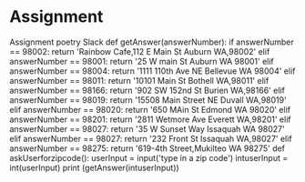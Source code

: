 # Assignment
Assignment poetry Slack
def getAnswer(answerNumber):
	if answerNumber == 98002:
		return 'Rainbow Cafe,112 E Main St Auburn WA,98002'
	elif answerNumber == 98001:
		return '25 W main St Auburn WA 98001'
	elif answerNumber == 98004:
		return '1111 110th Ave NE Bellevue WA 98004'
	elif answerNumber == 98011:
		return '10101 Main St Bothell WA,98011'
	elif answerNumber == 98166:
		return '902 SW 152nd St Burien WA,98166'
	elif answerNumber == 98019:
		return '15508 Main Street NE Duvall WA,98019'
	elif answerNumber == 98020:
		return '650 MAin St Edmond WA 98020'
	elif answerNumber == 98201:
		return '2811 Wetmore Ave Everett WA,98201'
	elif answerNumber == 98027:
		return '35 W Sunset Way Issaquah WA 98027'
	elif answerNumber == 98027:
		return '232 Front St Issaquah WA,98027'
	elif answerNumber == 98275:
		return '619-4th Street,Mukilteo WA 98275'
def askUserforzipcode():
    userInput = input('type in a zip code')
    intuserInput = int(userInput)
    print (getAnswer(intuserInput))
